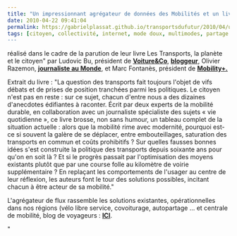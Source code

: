 ```yaml
---
title: "Un impressionnant agrégateur de données des Mobilités et un livre"
date: 2010-04-22 09:41:04
permalink: https://gabrielplassat.github.io/transportsdufutur/2010/04/un-impressionnant-agregateur-de-donnees-des-mobilites-et-un-livre.html
tags: [citoyen, collectivité, internet, mode doux, multimodes, partage de données, Plateforme d'idées, Service de mobilité]
---
```


<p>réalisé dans le cadre de la parution de leur livre Les Transports, la planète et le citoyen" par Ludovic Bu, président de <strong><a href=""http://www.voitureandco.com/"" target=""_blank"">Voiture&Co</a></strong>, <strong><a href=""http://ludovicbu.typepad.com/ludovicbu/"" target=""_blank"">bloggeur</a></strong>, Olivier Razemon, <strong><a href=""http://www.lemonde.fr/web/recherche_resultats/1,13-0,1-0,0.html?dans=dansarticle&num_page=1&booleen=et&ordre=pertinence&periode=30&sur=LEMONDE&query=Olivier+Razemon&x=0&y=0"" target=""_blank"">journaliste au Monde</a></strong>, et Marc Fontanès, président de <strong><a href=""http://www.deplacements.net/"" target=""_blank"">Mobility+.</a></strong></p> <p style=""text-align: justify"">Extrait du livre : "La question des transports fait toujours l'objet de vifs débats et de prises de position tranchées parmi les politiques. Le citoyen n'est pas en reste : sur ce sujet, chacun d'entre nous a des dizaines d'anecdotes édifiantes à raconter. Écrit par deux experts de la mobilité durable, en collaboration avec un journaliste spécialiste des sujets « vie quotidienne », ce livre brosse, non sans humour, un tableau complet de la situation actuelle : alors que la mobilité rime avec modernité, pourquoi est-ce si souvent la galère de se déplacer, entre embouteillages, saturation des transports en commun et coûts prohibitifs ? Sur quelles fausses bonnes idées s'est construite la politique des transports depuis soixante ans pour qu'on en soit là ? Et si le progrès passait par l'optimisation des moyens existants plutôt que par une course folle au kilomètre de voirie supplémentaire ? En replaçant les comportements de l'usager au centre de leur réflexion, les auteurs font le tour des solutions possibles, incitant chacun à être acteur de sa mobilité."</p> <p style=""text-align: justify"">L'agrégateur de flux rassemble les solutions existantes, opérationnelles dans nos régions (vélo libre service, covoiturage, autopartage ... et centrale de mobilité, blog de voyageurs : <strong><a href=""http://www.netvibes.com/les_transports_la_planete_et_le_citoyen#Le_livre_%22Les_transports%2C_la_planete_et_le_citoye"" target=""_blank"">ICI</a></strong>.</p>"
